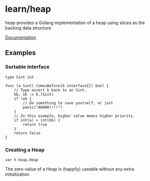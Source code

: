 # learn/heap

heap provides a Golang implementation of a heap using
slices as the backing data structure.

[Documentation](http://godoc.org/github.com/RMMoreton/goLearn/heap)

## Examples

### Sortable Interface

	type Sint int

	func (a Sint) ComesBefore(b interface{}) bool {
		// Type assert b back to an Sint.
		bb, ok := b.(Sint)
		if !ok {
			// Do something to save yourself, or just
			panic("AHHHH!!!!")
		}
		// In this example, higher value means higher priority.
		if int(a) > int(bb) {
			return true
		}
		return false
	}

### Creating a Heap

	var h heap.Heap

The zero-value of a Heap is (happily) useable without any extra initialization.